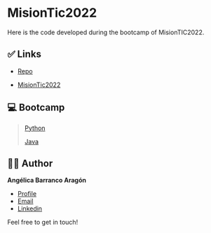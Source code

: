 # MisionTic2022
  Here is the code developed during the bootcamp of MisionTIC2022.

## ✅ Links

- [Repo](https://github.com/angelicaba23/MisionTic2022 "MisionTic2022 Repo")

- [MisionTic2022](https://www.misiontic2022.gov.co/portal/ "MisionTic2022 Page")

## 💻 Bootcamp

> [Python](/Python "Python Repo")
>
> [Java](/Python "Java Repo")
  

## 👩‍💻 Author

**Angélica Barranco Aragón**

- [Profile](https://github.com/angelicaba23/ "Angélica Barranco")
- [Email](mailto:angelicaba9923@gmail.com?subject=Hi "Hi!")
- [Linkedin](https://www.linkedin.com/in/angelicaba23/ "Welcome")
  
Feel free to get in touch!
